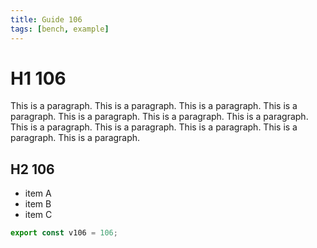 ```yaml
---
title: Guide 106
tags: [bench, example]
---
```


# H1 106

This is a paragraph. This is a paragraph. This is a paragraph. This is a paragraph. This is a paragraph. This is a paragraph. This is a paragraph. This is a paragraph. This is a paragraph. This is a paragraph. This is a paragraph. This is a paragraph. 

## H2 106

- item A
- item B
- item C

```ts
export const v106 = 106;
```